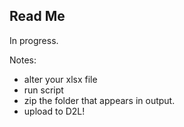 ## Read Me

In progress.


Notes:
* alter your xlsx file
* run script
* zip the folder that appears in output.  
* upload to D2L!
